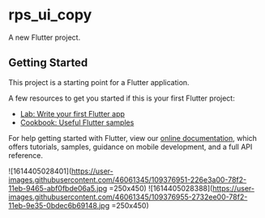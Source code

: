 # rps_ui_copy

A new Flutter project.

## Getting Started

This project is a starting point for a Flutter application.

A few resources to get you started if this is your first Flutter project:

- [Lab: Write your first Flutter app](https://flutter.dev/docs/get-started/codelab)
- [Cookbook: Useful Flutter samples](https://flutter.dev/docs/cookbook)

For help getting started with Flutter, view our
[online documentation](https://flutter.dev/docs), which offers tutorials,
samples, guidance on mobile development, and a full API reference.

![1614405028401](https://user-images.githubusercontent.com/46061345/109376951-226e3a00-78f2-11eb-9465-abf0fbde06a5.jpg =250x450)
![1614405028388](https://user-images.githubusercontent.com/46061345/109376955-2732ee00-78f2-11eb-9e35-0bdec6b69148.jpg =250x450)

